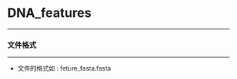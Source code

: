 # DNA_features  
***********************
### 文件格式
*******************
* 文件的格式如 : feture_fasta.fasta
